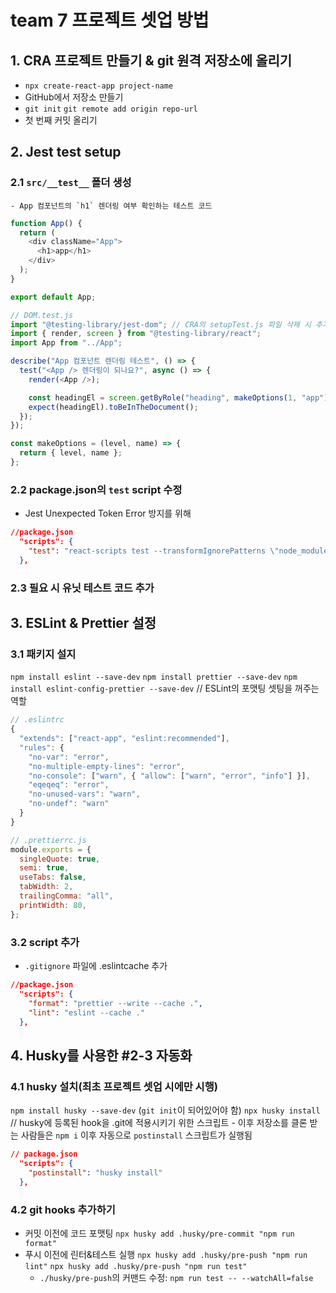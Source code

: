 # team 7 프로젝트 셋업 방법

## 1. CRA 프로젝트 만들기 & git 원격 저장소에 올리기

- `npx create-react-app project-name`
- GitHub에서 저장소 만들기
- `git init` `git remote add origin repo-url`
- 첫 번째 커밋 올리기

## 2. Jest test setup

### 2.1 `src/__test__` 폴더 생성

    - App 컴포넌트의 `h1` 렌더링 여부 확인하는 테스트 코드

```js
function App() {
  return (
    <div className="App">
      <h1>app</h1>
    </div>
  );
}

export default App;
```

```js
// DOM.test.js
import "@testing-library/jest-dom"; // CRA의 setupTest.js 파일 삭제 시 추가
import { render, screen } from "@testing-library/react";
import App from "../App";

describe("App 컴포넌트 렌더링 테스트", () => {
  test("<App /> 렌더링이 되나요?", async () => {
    render(<App />);

    const headingEl = screen.getByRole("heading", makeOptions(1, "app"));
    expect(headingEl).toBeInTheDocument();
  });
});

const makeOptions = (level, name) => {
  return { level, name };
};
```

### 2.2 package.json의 `test` script 수정

- Jest Unexpected Token Error 방지를 위해

```json
//package.json
  "scripts": {
    "test": "react-scripts test --transformIgnorePatterns \"node_modules/(?!@toolz/allow-react)/\" --env=jsdom --watchAll",
  },
```

### 2.3 필요 시 유닛 테스트 코드 추가

## 3. ESLint & Prettier 설정

### 3.1 패키지 설지

`npm install eslint --save-dev`
`npm install prettier --save-dev`
`npm install eslint-config-prettier --save-dev` // ESLint의 포맷팅 셋팅을 꺼주는 역할

```js
// .eslintrc
{
  "extends": ["react-app", "eslint:recommended"],
  "rules": {
    "no-var": "error",
    "no-multiple-empty-lines": "error",
    "no-console": ["warn", { "allow": ["warn", "error", "info"] }],
    "eqeqeq": "error",
    "no-unused-vars": "warn",
    "no-undef": "warn"
  }
}
```

```js
// .prettierrc.js
module.exports = {
  singleQuote: true,
  semi: true,
  useTabs: false,
  tabWidth: 2,
  trailingComma: "all",
  printWidth: 80,
};
```

### 3.2 script 추가

- `.gitignore` 파일에 .eslintcache 추가

```json
//package.json
  "scripts": {
    "format": "prettier --write --cache .",
    "lint": "eslint --cache ."
  },
```

## 4. Husky를 사용한 #2-3 자동화

### 4.1 husky 설치(최초 프로젝트 셋업 시에만 시행)

`npm install husky --save-dev` (`git init`이 되어있어야 함)
`npx husky install` // husky에 등록된 hook을 .git에 적용시키기 위한 스크립트 - 이후 저장소를 클론 받는 사람들은 `npm i` 이후 자동으로 `postinstall` 스크립트가 실행됨

```json
// package.json
  "scripts": {
    "postinstall": "husky install"
  },

```

### 4.2 git hooks 추가하기

- 커밋 이전에 코드 포맷팅
  `npx husky add .husky/pre-commit "npm run format"`
- 푸시 이전에 린터&테스트 실행
  `npx husky add .husky/pre-push "npm run lint"`
  `npx husky add .husky/pre-push "npm run test"`
  - `./husky/pre-push`의 커맨드 수정: `npm run test -- --watchAll=false`
